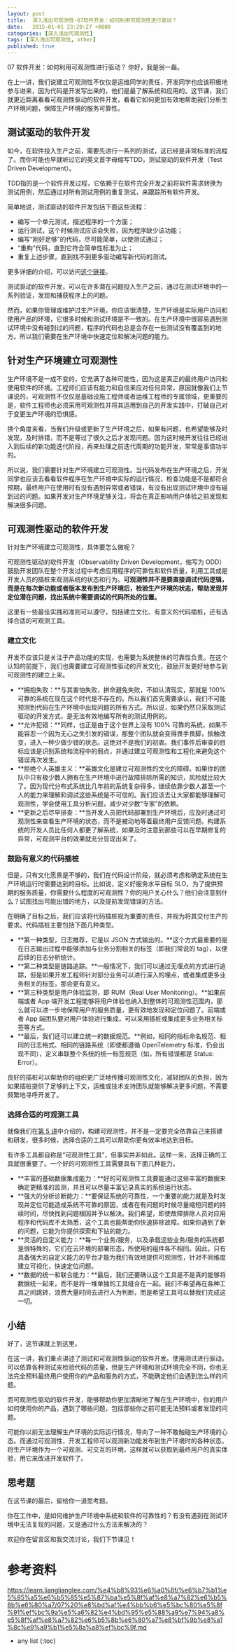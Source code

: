 ```yaml
---
layout: post
title:  深入浅出可观测性-07软件开发：如何利用可观测性进行驱动？
date:   2015-01-01 23:20:27 +0800
categories: [深入浅出可观测性]
tags: [深入浅出可观测性, other]
published: true
---
```




07 软件开发：如何利用可观测性进行驱动？
你好，我是翁一磊。

在上一讲，我们说建立可观测性不仅仅是运维同学的责任，开发同学也应该积极地参与进来，因为代码是开发写出来的，他们是最了解系统和应用的。这节课，我们就更近距离看看可观测性驱动的软件开发，看看它如何更加有效地帮助我们分析生产环境问题，保障生产环境的服务可靠性。

## 测试驱动的软件开发

如今，在软件投入生产之前，需要先进行一系列的测试，这已经是非常标准的流程了。而你可能也早就听过它的英文首字母缩写TDD，测试驱动的软件开发（Test Driven Development）。

TDD指的是一个软件开发过程，它依赖于在软件完全开发之前将软件需求转换为测试用例，然后通过对所有测试用例的重复测试，来跟踪所有软件开发。

简单地说，测试驱动的软件开发包括下面这些流程：

* 编写一个单元测试，描述程序的一个方面；
* 运行测试，这个时候测试应该会失败，因为程序缺少该功能；
* 编写“刚好足够”的代码，尽可能简单，以使测试通过；
* “重构”代码，直到它符合简单性标准为止；
* 重复上述步骤，直到找不到更多驱动编写新代码的测试。

更多详细的介绍，可以访问[这个链接](https://en.wikipedia.org/wiki/Test-driven_development)。

测试驱动的软件开发，可以在许多潜在问题投入生产之前，通过在测试环境中的一系列验证，发现和捕获程序上的问题。

然而，如果你管理或维护过生产环境，你应该很清楚，生产环境是实际用户访问和使用产品的环境，它很多时候和测试环境是不一致的。在生产环境中很容易遇到测试环境中没有碰到过的问题，程序的代码也总是会存在一些测试没有覆盖到的地方。所以我们需要在生产环境中快速定位和解决问题的能力。

## 针对生产环境建立可观测性

生产环境不是一成不变的，它充满了各种可能性，因为这是真正的最终用户访问和使用软件的环境。工程师们应该有能力和自信来应对任何异常，原因就像我们上节课说的，可观测性不仅仅是基础设施工程师或者运维工程师的专属领域，更重要的是，软件工程师也必须采用可观测性并将其运用到自己的开发实践中，打破自己对于变更生产环境的恐惧感。

换个角度来看，当我们升级或更新了生产环境之后，如果有问题，也希望能够及时发现，及时排错，而不是等过了很久之后才发现问题。因为这时候开发往往已经进入到后续的新功能迭代阶段，再来处理之前迭代周期的功能开发，常常是事倍功半的。

所以说，我们需要针对生产环境建立可观测性。当代码发布在生产环境之后，开发同学也应该去看看软件程序在生产环境中实际的运行情况，检查功能是不是都符合预期，最终用户在使用时有没有遇到异常或者错误，有没有出现测试环境中没有碰到过的问题。如果开发对生产环境足够关注，将会在真正影响用户体验之前发现和解决很多问题。

## 可观测性驱动的软件开发

针对生产环境建立可观测性，具体要怎么做呢？

可观测性驱动的软件开发（Observability Driven Development，缩写为 ODD）鼓励开发团队在整个开发过程中考虑应用程序的可靠性和软件质量，利用工具或是开发人员的插桩来观测系统的状态和行为。**可观测性并不是要直接调试代码逻辑，而是在每次新功能或者版本发布到生产环境后，检验生产环境的状态，帮助发现并定位潜在问题，找出系统中需要调试的代码所处的位置。**

这里有一些最佳实践和准则可以遵守，包括建立文化、有意义的代码插桩，还有选择合适的可观测工具。

### 建立文化

开发不应该只是关注于产品功能的实现，也需要为系统整体的可靠性负责。在这个认知的前提下，我们也需要建立可观测性驱动的开发文化，鼓励开发更好地参与到可观测性的建立上来。

* **拥抱失败：**与其害怕失败，拼命避免失败，不如认清现实，那就是 100% 可靠的系统在现在这个时代是不存在的。所以我们首先需要承认，我们不可能预测到代码在生产环境中出现问题的所有方式。所以说，如果仍然只采取测试驱动的开发方式，是无法有效地编写所有的测试用例的。
* **允许犯错：**同样，也正是由于这个世界上没有 100% 可靠的系统，如果不能容忍一个因为无心之失引发的错误，那整个团队就会变得畏手畏脚，抵触改变，进入一种少做少错的状态。这绝对不是我们的初衷。我们事件后审查的目标应该是识别系统和流程中的弱点，并通过建立可观测性和工程化来避免这个错误再次发生。
* **拒绝个人英雄主义：**英雄文化是建立可观测性的文化的障碍。如果你的团队中只有极少数人拥有在生产环境中进行故障排除所需的知识，风险就比较大了。因为现代分布式系统比几年前的系统复杂得多，继续依靠少数人甚至一个人的能力来理解和调试这些系统是不可信的。我们应该去让大家都能够理解可观测性，学会使用工具分析问题，减少对少数“专家”的依赖。
* **更新之后尽早排查：**当开发人员把代码部署到生产环境后，应及时通过可观测性来查看生产环境的状态，而不是被动地等着最终用户反馈问题。构建系统的开发人员比任何人都更了解系统，如果及时注意到那些可以在早期修复的异常，可观测平台的效果就充分显现出来了。

### 鼓励有意义的代码插桩

但是，只有文化愿景是不够的，我们在代码设计阶段，就必须考虑和确定系统在生产环境运行时需要达到的目标。比如说，定义好服务水平目标 SLO，为了提供预期的服务质量，你需要什么程度的可观测性？你的用户关心什么？他们会注意到什么？试图找出可能出错的地方，以及提前发现错误的方法。

在明确了目标之后，我们应该将代码插桩视为重要的责任，并视为将其交付生产的要求。代码插桩主要包括下面几种类型。

* **第一种类型，日志推荐，它是以 JSON 方式输出的。**这个方式最重要的是在日志输出过程中能够添加与业务分割相关的标签（即我们常说的 tag），以便后续的日志分析统计。
* **第二种类型是链路追踪。**一般情况下，我们可以通过无埋点的方式进行追踪，但是如果开发工程师针对部分业务可以进行深入的埋点，或者集成更多业务相关的标签，那会更有意义。
* **第三种类型是用户体验监测，即 RUM（Real User Monitoring）。**如果前端或者 App 端开发工程能够将用户体验也纳入到整体的可观测性范围内，那么就可以进一步地保障用户的服务质量，更有效地发现和定位问题了。前端或者 App 端团队要对用户体验进行集成，可以采用插桩或集成更多业务相关标签等方式。
* **最后，我们还可以建立统一的数据规范。**例如，相同的指标命名规范、相同的日志格式、相同的链路系统（即使都遵循 OpenTelemetry 标准，仍会出现不同），定义串联整个系统的统一标签规范（如，所有错误都是 Status: Error）。

良好的插桩可以帮助你的组织更广泛地传播可观测性文化，减轻团队的负担，因为如果插桩提供了足够的上下文，运维或技术支持团队就能够解决更多问题，不需要频繁地寻呼开发了。

### 选择合适的可观测工具

就像我们在[第 5 讲](https://time.geekbang.org/column/article/573730)中介绍的，构建可观测性，并不是一定要完全依靠自己来搭建和研发，很多时候，选择合适的工具可以帮助你更有效率地达到目标。

有许多工具都自称是“可观测性工具”，但事实并非如此。这样一来，选择正确的工具就很重要了。一个好的可观测性工具需要具有下面几种能力。

* **丰富的基础数据集成能力：**好的可观测性工具要能通过这些丰富的数据来确定更精准的监测，并且可以尽量丰富记录真实的系统运行状态。
* **强大的分析诊断能力：**要保证系统的可靠性，一个重要的能力就是及时发现并定位可能造成系统不可靠的原因，或者在有问题的时候尽量缩短问题的持续时间，尽快找到问题根因并予以解决。我们希望，即使故障排除人员对应用程序和代码库不太熟悉，这个工具也能帮助你快速排除故障。如果你遇到了新的问题，它能为你提供探索和下钻的能力。
* **灵活的自定义能力：**每一个业务/服务，以及承载这些业务/服务的系统都是很特殊的，它们在云环境的部署形态，所使用的组件各不相同。因此，只有具备强大的自定义能力的平台才能为我们有效地提供可观测性，针对不同维度建立可视化，快速定位问题。
* **数据的统一和联合能力：**最后，我们还要确认这个工具是不是真的能够将数据统一起来，而不是将一堆单独的工具缝合在一起。我们不希望再在各种工具之间跳转，浪费大量时间去进行人为判断，而是希望工具可以替我们完成这一切。

## 小结

好了，这节课就上到这里。

在这一讲，我们重点讲述了测试和可观测性驱动的软件开发。使用测试进行驱动，可以依靠各种测试来检验代码的质量，但是生产环境和测试环境完全不同，你也无法完全预料最终用户使用你的产品和服务的方式，不能确定他们会遇到怎么样的问题。

而可观测性驱动的软件开发，能够帮助你更加清晰地了解在生产环境中，你的用户如何使用你的产品，遇到了哪些问题，包括那些你之前可能无法预料或者发现的问题。

可能你以前无法理解生产环境的实际运行情况，导向了一种不敢触碰生产环境的心态。而通过可观测性，开发工程师可以观测新功能发布到生产环境时的各种状态，将生产环境作为一个可观测、可交互的环境，这样就可以获取到最终用户的真实体验，用它来改进开发软件了。

## 思考题

在这节课的最后，留给你一道思考题。

你在工作中，是如何维护生产环境中系统和软件的可靠性的？有没有遇到在测试环境中无法复现的问题，又是通过什么方法来解决的？

欢迎你在留言区和我交流讨论，我们下节课见！




# 参考资料

https://learn.lianglianglee.com/%e4%b8%93%e6%a0%8f/%e6%b7%b1%e5%85%a5%e6%b5%85%e5%87%ba%e5%8f%af%e8%a7%82%e6%b5%8b%e6%80%a7/07%20%e8%bd%af%e4%bb%b6%e5%bc%80%e5%8f%91%ef%bc%9a%e5%a6%82%e4%bd%95%e5%88%a9%e7%94%a8%e5%8f%af%e8%a7%82%e6%b5%8b%e6%80%a7%e8%bf%9b%e8%a1%8c%e9%a9%b1%e5%8a%a8%ef%bc%9f.md

* any list
{:toc}
